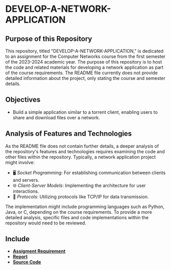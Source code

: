 # DEVELOP-A-NETWORK-APPLICATION

## Purpose of this Repository
This repository, titled "DEVELOP-A-NETWORK-APPLICATION," is dedicated to an assignment for the Computer Networks course from the first semester of the 2023-2024 academic year. The purpose of this repository is to host the code and related materials for developing a network application as part of the course requirements. The README file currently does not provide detailed information about the project, only stating the course and semester details.

## Objectives
- Build a simple application similar to a torrent client, enabling users to share and download files over a network.

## Analysis of Features and Technologies
As the README file does not contain further details, a deeper analysis of the repository's features and technologies requires examining the code and other files within the repository. Typically, a network application project might involve:
- 🖥️ *Socket Programming*: For establishing communication between clients and servers.
- 🌐 *Client-Server Models*: Implementing the architecture for user interactions.
- 📡 *Protocols*: Utilizing protocols like TCP/IP for data transmission.

The implementation might include programming languages such as Python, Java, or C, depending on the course requirements. To provide a more detailed analysis, specific files and code implementations within the repository would need to be reviewed.
## Include 
- **[Assigment Requirement]()**
- **[Report]()**
- **[Source Code]()**
